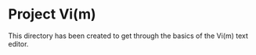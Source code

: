 # Project Vi(m)

This directory has been created to get through the basics of the Vi(m) text editor. 
